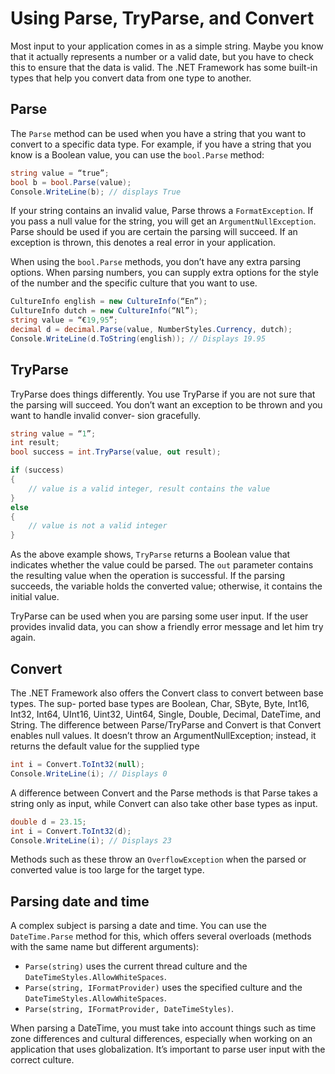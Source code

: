 # Using Parse, TryParse, and Convert

Most input to your application comes in as a simple string. Maybe you know that it actually represents a number or a valid date, but you have to check this to ensure that the data is valid. The .NET Framework has some built-in types that help you convert data from one type to another.

## Parse

The `Parse` method can be used when you have a string that you want to convert to a specific data type. For example, if you have a string that you know is a Boolean value, you can use the `bool.Parse` method:

```csharp
string value = “true”;
bool b = bool.Parse(value);
Console.WriteLine(b); // displays True
```

If your string contains an invalid value, Parse throws a `FormatException`. If you pass a null value for the string, you will get an `ArgumentNullException`. Parse should be used if you are certain the parsing will succeed. If an exception is thrown, this denotes a real error in your application.

When using the `bool.Parse` methods, you don’t have any extra parsing options. When parsing numbers, you can supply extra options for the style of the number and the specific culture that you want to use.

```csharp
CultureInfo english = new CultureInfo(“En”);
CultureInfo dutch = new CultureInfo(“Nl”);
string value = “€19,95”;
decimal d = decimal.Parse(value, NumberStyles.Currency, dutch);
Console.WriteLine(d.ToString(english)); // Displays 19.95
```

## TryParse

TryParse does things differently. You use TryParse if you are not sure that the parsing will succeed. You don’t want an exception to be thrown and you want to handle invalid conver- sion gracefully.

```csharp
string value = “1”;
int result;
bool success = int.TryParse(value, out result);

if (success)
{
    // value is a valid integer, result contains the value
}
else
{
    // value is not a valid integer
}
```

As the above example shows, `TryParse` returns a Boolean value that indicates whether the value could be parsed. The `out` parameter contains the resulting value when the operation is successful. If the parsing succeeds, the variable holds the converted value; otherwise, it contains the initial value.

TryParse can be used when you are parsing some user input. If the user provides invalid data, you can show a friendly error message and let him try again.

## Convert

The .NET Framework also offers the Convert class to convert between base types. The sup- ported base types are Boolean, Char, SByte, Byte, Int16, Int32, Int64, UInt16, Uint32, Uint64, Single, Double, Decimal, DateTime, and String. The difference between Parse/TryParse and Convert is that Convert enables null values. It doesn’t throw an ArgumentNullException; instead, it returns the default value for the supplied type

```csharp
int i = Convert.ToInt32(null);
Console.WriteLine(i); // Displays 0
```

A difference between Convert and the Parse methods is that Parse takes a string only as input, while Convert can also take other base types as input.

```csharp
double d = 23.15;
int i = Convert.ToInt32(d);
Console.WriteLine(i); // Displays 23
```

Methods such as these throw an `OverflowException` when the parsed or converted value is too large for the target type.

## Parsing date and time

A complex subject is parsing a date and time. You can use the `DateTime.Parse` method for this, which offers several overloads (methods with the same name but different arguments):

- `Parse(string)` uses the current thread culture and the `DateTimeStyles.AllowWhiteSpaces`.
- `Parse(string, IFormatProvider)` uses the specified culture and the `DateTimeStyles.AllowWhiteSpaces`.
- `Parse(string, IFormatProvider, DateTimeStyles)`.

When parsing a DateTime, you must take into account things such as time zone differences and cultural differences, especially when working on an application that uses globalization. It’s important to parse user input with the correct culture.
